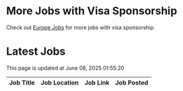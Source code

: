 # More Jobs with Visa Sponsorship

Check out [Europe Jobs](https://github.com/sureshparimi/europejobs#latest-jobs) for more jobs with visa sponsorship.

# Latest Jobs

This page is updated at June 08, 2025 01:55:20

| Job Title | Job Location | Job Link | Job Posted |
| --- | --- | --- | --- |
